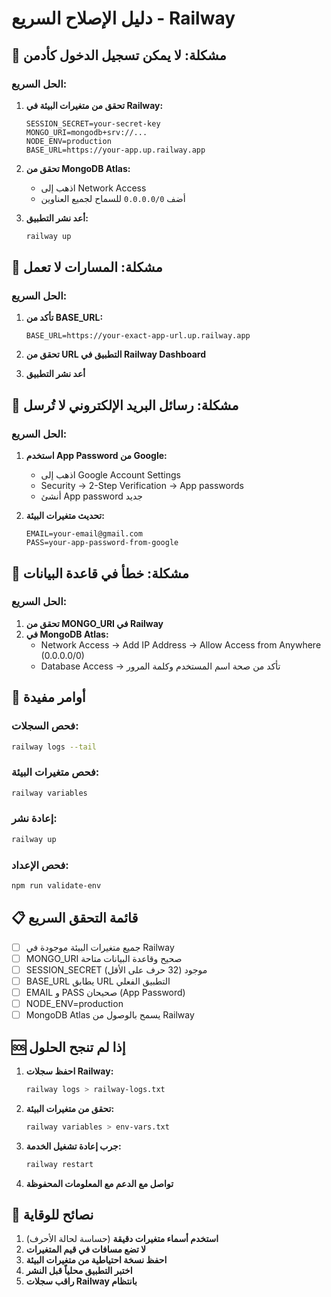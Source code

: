 # دليل الإصلاح السريع - Railway

## 🚨 مشكلة: لا يمكن تسجيل الدخول كأدمن

### الحل السريع:
1. **تحقق من متغيرات البيئة في Railway:**
   ```
   SESSION_SECRET=your-secret-key
   MONGO_URI=mongodb+srv://...
   NODE_ENV=production
   BASE_URL=https://your-app.up.railway.app
   ```

2. **تحقق من MongoDB Atlas:**
   - اذهب إلى Network Access
   - أضف `0.0.0.0/0` للسماح لجميع العناوين

3. **أعد نشر التطبيق:**
   ```bash
   railway up
   ```

## 🚨 مشكلة: المسارات لا تعمل

### الحل السريع:
1. **تأكد من BASE_URL:**
   ```
   BASE_URL=https://your-exact-app-url.up.railway.app
   ```

2. **تحقق من URL التطبيق في Railway Dashboard**

3. **أعد نشر التطبيق**

## 🚨 مشكلة: رسائل البريد الإلكتروني لا تُرسل

### الحل السريع:
1. **استخدم App Password من Google:**
   - اذهب إلى Google Account Settings
   - Security → 2-Step Verification → App passwords
   - أنشئ App password جديد

2. **تحديث متغيرات البيئة:**
   ```
   EMAIL=your-email@gmail.com
   PASS=your-app-password-from-google
   ```

## 🚨 مشكلة: خطأ في قاعدة البيانات

### الحل السريع:
1. **تحقق من MONGO_URI في Railway**
2. **في MongoDB Atlas:**
   - Network Access → Add IP Address → Allow Access from Anywhere (0.0.0.0/0)
   - Database Access → تأكد من صحة اسم المستخدم وكلمة المرور

## 🔧 أوامر مفيدة

### فحص السجلات:
```bash
railway logs --tail
```

### فحص متغيرات البيئة:
```bash
railway variables
```

### إعادة نشر:
```bash
railway up
```

### فحص الإعداد:
```bash
npm run validate-env
```

## 📋 قائمة التحقق السريع

- [ ] جميع متغيرات البيئة موجودة في Railway
- [ ] MONGO_URI صحيح وقاعدة البيانات متاحة
- [ ] SESSION_SECRET موجود (32 حرف على الأقل)
- [ ] BASE_URL يطابق URL التطبيق الفعلي
- [ ] EMAIL و PASS صحيحان (App Password)
- [ ] NODE_ENV=production
- [ ] MongoDB Atlas يسمح بالوصول من Railway

## 🆘 إذا لم تنجح الحلول

1. **احفظ سجلات Railway:**
   ```bash
   railway logs > railway-logs.txt
   ```

2. **تحقق من متغيرات البيئة:**
   ```bash
   railway variables > env-vars.txt
   ```

3. **جرب إعادة تشغيل الخدمة:**
   ```bash
   railway restart
   ```

4. **تواصل مع الدعم مع المعلومات المحفوظة**

## 🎯 نصائح للوقاية

1. **استخدم أسماء متغيرات دقيقة** (حساسة لحالة الأحرف)
2. **لا تضع مسافات في قيم المتغيرات**
3. **احفظ نسخة احتياطية من متغيرات البيئة**
4. **اختبر التطبيق محلياً قبل النشر**
5. **راقب سجلات Railway بانتظام**

